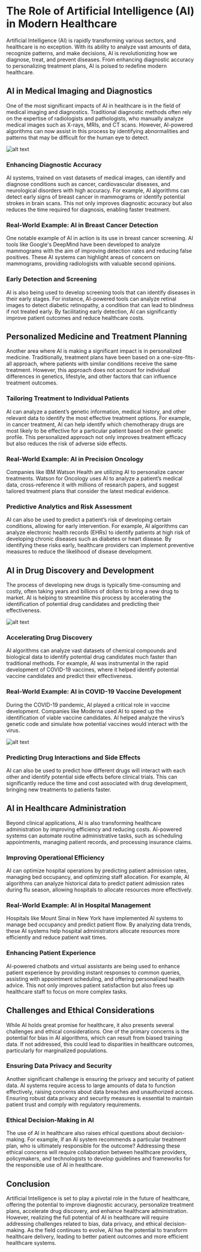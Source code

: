 # The Role of Artificial Intelligence (AI) in Modern Healthcare

Artificial Intelligence (AI) is rapidly transforming various sectors, and healthcare is no exception. With its ability to analyze vast amounts of data, recognize patterns, and make decisions, AI is revolutionizing how we diagnose, treat, and prevent diseases. From enhancing diagnostic accuracy to personalizing treatment plans, AI is poised to redefine modern healthcare.

## AI in Medical Imaging and Diagnostics

One of the most significant impacts of AI in healthcare is in the field of medical imaging and diagnostics. Traditional diagnostic methods often rely on the expertise of radiologists and pathologists, who manually analyze medical images such as X-rays, MRIs, and CT scans. However, AI-powered algorithms can now assist in this process by identifying abnormalities and patterns that may be difficult for the human eye to detect.

![alt text](<Firefly AI in Healthcare Administration Image- AI managing administrative tasks like appointment sch.jpg>)

### Enhancing Diagnostic Accuracy

AI systems, trained on vast datasets of medical images, can identify and diagnose conditions such as cancer, cardiovascular diseases, and neurological disorders with high accuracy. For example, AI algorithms can detect early signs of breast cancer in mammograms or identify potential strokes in brain scans. This not only improves diagnostic accuracy but also reduces the time required for diagnosis, enabling faster treatment.

### Real-World Example: AI in Breast Cancer Detection

One notable example of AI in action is its use in breast cancer screening. AI tools like Google's DeepMind have been developed to analyze mammograms with the aim of improving detection rates and reducing false positives. These AI systems can highlight areas of concern on mammograms, providing radiologists with valuable second opinions.



### Early Detection and Screening

AI is also being used to develop screening tools that can identify diseases in their early stages. For instance, AI-powered tools can analyze retinal images to detect diabetic retinopathy, a condition that can lead to blindness if not treated early. By facilitating early detection, AI can significantly improve patient outcomes and reduce healthcare costs.

## Personalized Medicine and Treatment Planning

Another area where AI is making a significant impact is in personalized medicine. Traditionally, treatment plans have been based on a one-size-fits-all approach, where patients with similar conditions receive the same treatment. However, this approach does not account for individual differences in genetics, lifestyle, and other factors that can influence treatment outcomes.

### Tailoring Treatment to Individual Patients

AI can analyze a patient’s genetic information, medical history, and other relevant data to identify the most effective treatment options. For example, in cancer treatment, AI can help identify which chemotherapy drugs are most likely to be effective for a particular patient based on their genetic profile. This personalized approach not only improves treatment efficacy but also reduces the risk of adverse side effects.

### Real-World Example: AI in Precision Oncology

Companies like IBM Watson Health are utilizing AI to personalize cancer treatments. Watson for Oncology uses AI to analyze a patient’s medical data, cross-reference it with millions of research papers, and suggest tailored treatment plans that consider the latest medical evidence.



### Predictive Analytics and Risk Assessment

AI can also be used to predict a patient’s risk of developing certain conditions, allowing for early intervention. For example, AI algorithms can analyze electronic health records (EHRs) to identify patients at high risk of developing chronic diseases such as diabetes or heart disease. By identifying these risks early, healthcare providers can implement preventive measures to reduce the likelihood of disease development.

## AI in Drug Discovery and Development

The process of developing new drugs is typically time-consuming and costly, often taking years and billions of dollars to bring a new drug to market. AI is helping to streamline this process by accelerating the identification of potential drug candidates and predicting their effectiveness.

![alt text](<Firefly AI in Drug Discovery Image- AI analyzing chemical compounds to identify potential drug candi.jpg>)

### Accelerating Drug Discovery

AI algorithms can analyze vast datasets of chemical compounds and biological data to identify potential drug candidates much faster than traditional methods. For example, AI was instrumental in the rapid development of COVID-19 vaccines, where it helped identify potential vaccine candidates and predict their effectiveness.

### Real-World Example: AI in COVID-19 Vaccine Development

During the COVID-19 pandemic, AI played a critical role in vaccine development. Companies like Moderna used AI to speed up the identification of viable vaccine candidates. AI helped analyze the virus’s genetic code and simulate how potential vaccines would interact with the virus.

![alt text](<Firefly AI in COVID-19 Vaccine Development Image- AI simulations assisting in the rapid development  (1).jpg>)

### Predicting Drug Interactions and Side Effects

AI can also be used to predict how different drugs will interact with each other and identify potential side effects before clinical trials. This can significantly reduce the time and cost associated with drug development, bringing new treatments to patients faster.

## AI in Healthcare Administration

Beyond clinical applications, AI is also transforming healthcare administration by improving efficiency and reducing costs. AI-powered systems can automate routine administrative tasks, such as scheduling appointments, managing patient records, and processing insurance claims.

### Improving Operational Efficiency

AI can optimize hospital operations by predicting patient admission rates, managing bed occupancy, and optimizing staff allocation. For example, AI algorithms can analyze historical data to predict patient admission rates during flu season, allowing hospitals to allocate resources more effectively.

### Real-World Example: AI in Hospital Management

Hospitals like Mount Sinai in New York have implemented AI systems to manage bed occupancy and predict patient flow. By analyzing data trends, these AI systems help hospital administrators allocate resources more efficiently and reduce patient wait times.


### Enhancing Patient Experience

AI-powered chatbots and virtual assistants are being used to enhance patient experience by providing instant responses to common queries, assisting with appointment scheduling, and offering personalized health advice. This not only improves patient satisfaction but also frees up healthcare staff to focus on more complex tasks.

## Challenges and Ethical Considerations

While AI holds great promise for healthcare, it also presents several challenges and ethical considerations. One of the primary concerns is the potential for bias in AI algorithms, which can result from biased training data. If not addressed, this could lead to disparities in healthcare outcomes, particularly for marginalized populations.

### Ensuring Data Privacy and Security

Another significant challenge is ensuring the privacy and security of patient data. AI systems require access to large amounts of data to function effectively, raising concerns about data breaches and unauthorized access. Ensuring robust data privacy and security measures is essential to maintain patient trust and comply with regulatory requirements.

### Ethical Decision-Making in AI

The use of AI in healthcare also raises ethical questions about decision-making. For example, if an AI system recommends a particular treatment plan, who is ultimately responsible for the outcome? Addressing these ethical concerns will require collaboration between healthcare providers, policymakers, and technologists to develop guidelines and frameworks for the responsible use of AI in healthcare.

## Conclusion

Artificial Intelligence is set to play a pivotal role in the future of healthcare, offering the potential to improve diagnostic accuracy, personalize treatment plans, accelerate drug discovery, and enhance healthcare administration. However, realizing the full potential of AI in healthcare will require addressing challenges related to bias, data privacy, and ethical decision-making. As the field continues to evolve, AI has the potential to transform healthcare delivery, leading to better patient outcomes and more efficient healthcare systems.

